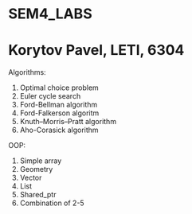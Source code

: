 # SEM4_LABS
# Korytov Pavel, LETI, 6304

Algorithms:
1. Optimal choice problem
2. Euler cycle search
3. Ford-Bellman algorithm
4. Ford-Falkerson algoritm
5. Knuth–Morris–Pratt algorithm
6. Aho-Corasick algorithm

OOP:
1. Simple array
2. Geometry
3. Vector
4. List
5. Shared_ptr
6. Combination of 2-5
